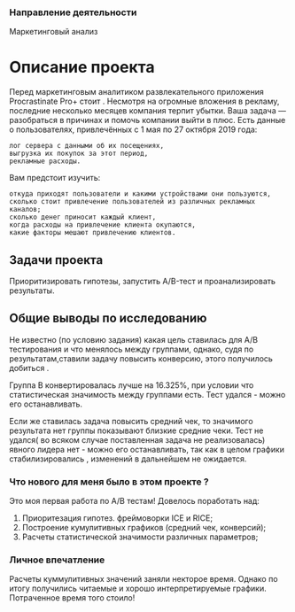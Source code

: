 ### Направление деятельности
Маркетинговый анализ
# Описание проекта
Перед маркетинговым аналитиком развлекательного приложения Procrastinate Pro+ стоит . Несмотря на огромные вложения в рекламу, последние несколько месяцев компания терпит убытки. Ваша задача — разобраться в причинах и помочь компании выйти в плюс.
Есть данные о пользователях, привлечённых с 1 мая по 27 октября 2019 года:

    лог сервера с данными об их посещениях,
    выгрузка их покупок за этот период,
    рекламные расходы.

Вам предстоит изучить:

    откуда приходят пользователи и какими устройствами они пользуются,
    сколько стоит привлечение пользователей из различных рекламных каналов;
    сколько денег приносит каждый клиент,
    когда расходы на привлечение клиента окупаются,
    какие факторы мешают привлечению клиентов.

## Задачи проекта

Приоритизировать гипотезы, запустить A/B-тест и проанализировать результаты.

## Общие выводы по исследованию

Не известно (по условию задания) какая цель ставилась для A/B тестирования и что менялось между группами, однако, судя по результатам,ставили задачу повысить конверсию, этого получилось добиться .

Группа B конвертировалась лучше на 16.325%, при условии что статистическая значимость между группами есть. Тест удался - можно его останавливать.

Если же ставилась задача повысить средний чек, то значимого результата нет группы показывают близкие средние чеки. Тест не удался( во всяком случае поставленная задача не реализовалась) явного лидера нет - можно его останавливать, так как в целом графики стабилизировались , изменений в дальнейшем не ожидается.

### Что нового для меня было в этом проекте ?

Это моя первая работа по A/B тестам! Довелось поработать над:

1. Приоритезация гипотез. фреймоворки ICE и RICE;
2. Построение кумулитивных графиков (средний чек, конверсий);
3. Расчеты статистической значимости различных параметров;

### Личное впечатление

Расчеты куммулитивных значений заняли некторое время. Однако по итогу получились читаемые и хорошо интерпретируемые графики. Потраченное время того стоило!  

